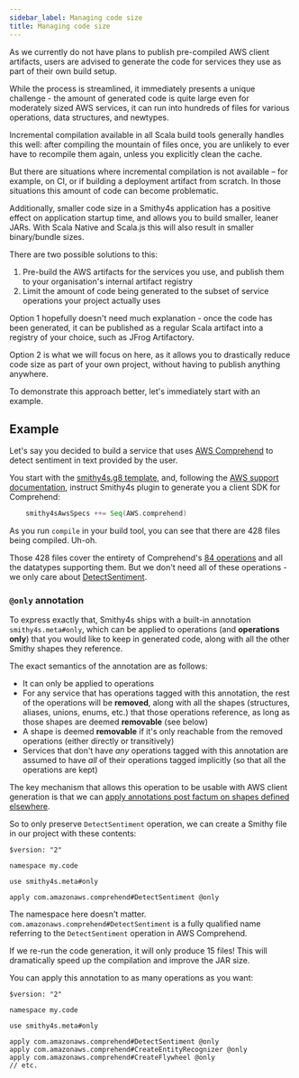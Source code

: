 ```yaml
---
sidebar_label: Managing code size
title: Managing code size
---
```


As we currently do not have plans to publish pre-compiled AWS client artifacts,
users are advised to generate the code for services they use as part of their own build setup.

While the process is streamlined, it immediately presents a unique challenge - the amount of generated
code is quite large even for moderately sized AWS services, it can run into hundreds of files for various
operations, data structures, and newtypes.

Incremental compilation available in all Scala build tools generally handles this well: after compiling the mountain of files once, you are unlikely to ever have to recompile them again, unless you explicitly clean the cache.

But there are situations where incremental compilation is not available – for example, on CI, or if building a deployment artifact from scratch. In those situations this amount of code can become problematic.

Additionally, smaller code size in a Smithy4s application has a positive effect on application startup time, and allows you to build smaller, leaner JARs. With Scala Native and Scala.js this will also result in smaller binary/bundle sizes.

There are two possible solutions to this:

1. Pre-build the AWS artifacts for the services you use, and publish them to your organisation's internal artifact registry
2. Limit the amount of code being generated to the subset of service operations your project actually uses

Option 1 hopefully doesn't need much explanation - once the code has been generated, it can be published as a regular Scala artifact into a registry of your choice, such as JFrog Artifactory.

Option 2 is what we will focus on here, as it allows you to drastically reduce code size as part of your own project, without having to publish anything anywhere.

To demonstrate this approach better, let's immediately start with an example.

## Example

Let's say you decided to build a service that uses [AWS Comprehend](https://docs.aws.amazon.com/comprehend/latest/dg/sdk-general-information-section.html) to detect sentiment in text provided by the user.

You start with the [smithy4s.g8 template](https://github.com/disneystreaming/smithy4s.g8/), and, following the [AWS support documentation](../../03-protocols/03-aws/01-aws.md), instruct Smithy4s plugin to generate you a client SDK for Comprehend:

```scala
    smithy4sAwsSpecs ++= Seq(AWS.comprehend)
```

As you run `compile` in your build tool, you can see that there are 428 files being compiled. Uh-oh.

Those 428 files cover the entirety of Comprehend's [84 operations](https://docs.aws.amazon.com/comprehend/latest/APIReference/API_Operations.html) and all the datatypes supporting them. But we don't need all of these operations - we only care about [DetectSentiment](https://docs.aws.amazon.com/comprehend/latest/APIReference/API_DetectSentiment.html).

### `@only` annotation

To express exactly that, Smithy4s ships with a built-in annotation `smithy4s.meta#only`, which can be applied to operations (and **operations only**) that you would like to keep in generated code, along with all the other Smithy shapes they reference.

The exact semantics of the annotation are as follows:

- It can only be applied to operations
- For any service that has operations tagged with this annotation, the rest of the operations will be **removed**, along with all the shapes (structures, aliases, unions, enums, etc.) that those operations reference, as long as those shapes are deemed **removable** (see below)
- A shape is deemed **removable** if it's only reachable from the removed operations (either directly or transitively)
- Services that don't have *any* operations tagged with this annotation are assumed to have *all* of their operations tagged implicitly (so that all the operations are kept)

The key mechanism that allows this operation to be usable with AWS client generation is that we can [apply annotations post factum on shapes defined elsewhere](https://disneystreaming.github.io/smithy4s/docs/guides/model-preprocessing#note-on-third-party-models).

So to only preserve `DetectSentiment` operation, we can create a Smithy file in our project with these contents:

```smithy
$version: "2"

namespace my.code

use smithy4s.meta#only

apply com.amazonaws.comprehend#DetectSentiment @only
```

The namespace here doesn't matter. `com.amazonaws.comprehend#DetectSentiment` is a fully qualified name referring to the `DetectSentiment` operation in AWS Comprehend.

If we re-run the code generation, it will only produce 15 files! This will dramatically speed up the compilation and improve the JAR size.

You can apply this annotation to as many operations as you want:

```smithy
$version: "2"

namespace my.code

use smithy4s.meta#only

apply com.amazonaws.comprehend#DetectSentiment @only
apply com.amazonaws.comprehend#CreateEntityRecognizer @only
apply com.amazonaws.comprehend#CreateFlywheel @only
// etc.
```


